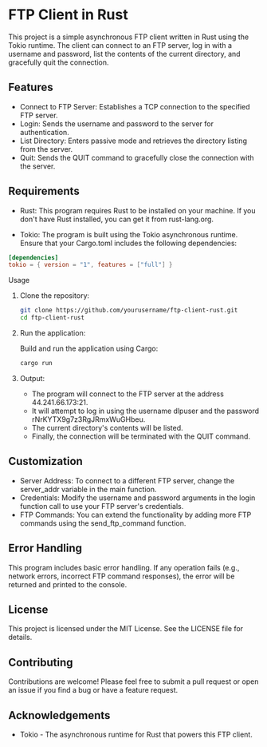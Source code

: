 # FTP Client in Rust

This project is a simple asynchronous FTP client written in Rust using the Tokio runtime. The client can connect to an FTP server, log in with a username and password, list the contents of the current directory, and gracefully quit the connection.

## Features
- Connect to FTP Server: Establishes a TCP connection to the specified FTP server.
- Login: Sends the username and password to the server for authentication.
- List Directory: Enters passive mode and retrieves the directory listing from the server.
- Quit: Sends the QUIT command to gracefully close the connection with the server.
## Requirements
- Rust: This program requires Rust to be installed on your machine. If you don't have Rust installed, you can get it from rust-lang.org.

- Tokio: The program is built using the Tokio asynchronous runtime. Ensure that your Cargo.toml includes the following dependencies:

```toml
[dependencies]
tokio = { version = "1", features = ["full"] }
```
Usage
1. Clone the repository:
    ```bash
    git clone https://github.com/yourusername/ftp-client-rust.git
    cd ftp-client-rust
    ```
2. Run the application:

    Build and run the application using Cargo:
    
    ```bash
    cargo run
    ```
3. Output:

    - The program will connect to the FTP server at the address 44.241.66.173:21.
    - It will attempt to log in using the username dlpuser and the password rNrKYTX9g7z3RgJRmxWuGHbeu.
   - The current directory's contents will be listed.
   - Finally, the connection will be terminated with the QUIT command.
   
## Customization
- Server Address: To connect to a different FTP server, change the server_addr variable in the main function.
- Credentials: Modify the username and password arguments in the login function call to use your FTP server's credentials.
- FTP Commands: You can extend the functionality by adding more FTP commands using the send_ftp_command function.

## Error Handling
This program includes basic error handling. If any operation fails (e.g., network errors, incorrect FTP command responses), the error will be returned and printed to the console.

## License
This project is licensed under the MIT License. See the LICENSE file for details.

## Contributing
Contributions are welcome! Please feel free to submit a pull request or open an issue if you find a bug or have a feature request.

## Acknowledgements
- Tokio - The asynchronous runtime for Rust that powers this FTP client.
